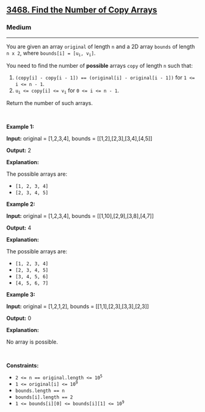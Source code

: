 <h2><a href="https://leetcode.com/problems/find-the-number-of-copy-arrays">3468. Find the Number of Copy Arrays</a></h2><h3>Medium</h3><hr><p>You are given an array <code>original</code> of length <code>n</code> and a 2D array <code>bounds</code> of length <code>n x 2</code>, where <code>bounds[i] = [u<sub>i</sub>, v<sub>i</sub>]</code>.</p>

<p>You need to find the number of <strong>possible</strong> arrays <code>copy</code> of length <code>n</code> such that:</p>

<ol>
	<li><code>(copy[i] - copy[i - 1]) == (original[i] - original[i - 1])</code> for <code>1 &lt;= i &lt;= n - 1</code>.</li>
	<li><code>u<sub>i</sub> &lt;= copy[i] &lt;= v<sub>i</sub></code> for <code>0 &lt;= i &lt;= n - 1</code>.</li>
</ol>

<p>Return the number of such arrays.</p>

<p>&nbsp;</p>
<p><strong class="example">Example 1:</strong></p>

<div class="example-block">
<p><strong>Input:</strong> <span class="example-io">original = [1,2,3,4], bounds = [[1,2],[2,3],[3,4],[4,5]]</span></p>

<p><strong>Output:</strong> <span class="example-io">2</span></p>

<p><strong>Explanation:</strong></p>

<p>The possible arrays are:</p>

<ul>
	<li><code>[1, 2, 3, 4]</code></li>
	<li><code>[2, 3, 4, 5]</code></li>
</ul>
</div>

<p><strong class="example">Example 2:</strong></p>

<div class="example-block">
<p><strong>Input:</strong> <span class="example-io">original = [1,2,3,4], bounds = [[1,10],[2,9],[3,8],[4,7]]</span></p>

<p><strong>Output:</strong> <span class="example-io">4</span></p>

<p><strong>Explanation:</strong></p>

<p>The possible arrays are:</p>

<ul>
	<li><code>[1, 2, 3, 4]</code></li>
	<li><code>[2, 3, 4, 5]</code></li>
	<li><code>[3, 4, 5, 6]</code></li>
	<li><code>[4, 5, 6, 7]</code></li>
</ul>
</div>

<p><strong class="example">Example 3:</strong></p>

<div class="example-block">
<p><strong>Input:</strong> <span class="example-io">original = [1,2,1,2], bounds = [[1,1],[2,3],[3,3],[2,3]]</span></p>

<p><strong>Output:</strong> <span class="example-io">0</span></p>

<p><strong>Explanation:</strong></p>

<p>No array is possible.</p>
</div>

<p>&nbsp;</p>
<p><strong>Constraints:</strong></p>

<ul>
	<li><code>2 &lt;= n == original.length &lt;= 10<sup>5</sup></code></li>
	<li><code>1 &lt;= original[i] &lt;= 10<sup>9</sup></code></li>
	<li><code>bounds.length == n</code></li>
	<li><code>bounds[i].length == 2</code></li>
	<li><code>1 &lt;= bounds[i][0] &lt;= bounds[i][1] &lt;= 10<sup>9</sup></code></li>
</ul>
